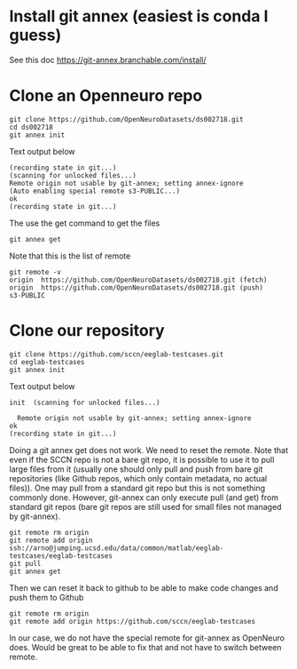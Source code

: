 # Install git annex (easiest is conda I guess)

See this doc https://git-annex.branchable.com/install/

# Clone an Openneuro repo
```
git clone https://github.com/OpenNeuroDatasets/ds002718.git
cd ds002718
git annex init
```
Text output below

```init  (merging origin/git-annex into git-annex...)
(recording state in git...)
(scanning for unlocked files...)
Remote origin not usable by git-annex; setting annex-ignore
(Auto enabling special remote s3-PUBLIC...)
ok
(recording state in git...)
```

The use the get command to get the files

```
git annex get
```

Note that this is the list of remote

```
git remote -v
origin	https://github.com/OpenNeuroDatasets/ds002718.git (fetch)
origin	https://github.com/OpenNeuroDatasets/ds002718.git (push)
s3-PUBLIC
```

# Clone our repository

```
git clone https://github.com/sccn/eeglab-testcases.git
cd eeglab-testcases
git annex init
```

Text output below

```
init  (scanning for unlocked files...)

  Remote origin not usable by git-annex; setting annex-ignore
ok
(recording state in git...)
```

Doing a git annex get does not work.
We need to reset the remote. Note that even if the SCCN repo is not a bare git repo, it is possible to use it to pull large files from it (usually one should only pull and push from bare git repositories (like Github repos, which only contain metadata, no actual files)). One may pull from a standard git repo but this is not something commonly done. However, git-annex can only execute pull (and get) from standard git repos (bare git repos are still used for small files not managed by git-annex).

```
git remote rm origin
git remote add origin ssh://arno@jumping.ucsd.edu/data/common/matlab/eeglab-testcases/eeglab-testcases
git pull
git annex get
```

Then we can reset it back to github to be able to make code changes and push them to Github

```
git remote rm origin
git remote add origin https://github.com/sccn/eeglab-testcases
```

In our case, we do not have the special remote for git-annex as OpenNeuro does. Would be great to be able to fix that and not have to switch between remote.


